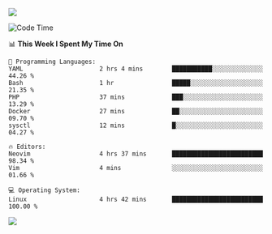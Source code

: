 <!-- [![Top Langs](https://github-readme-stats.vercel.app/api/top-langs/?username=gagahsyuja&theme=dracula&hide_border=true&border_radius=7)](https://github.com/anuraghazra/github-readme-stats) -->

![](https://komarev.com/ghpvc/?username=gagahsyuja&color=orange)

<!--START_SECTION:waka-->
![Code Time](http://img.shields.io/badge/Code%20Time-1%2C612%20hrs%201%20min-blue)

📊 **This Week I Spent My Time On** 

```text
💬 Programming Languages: 
YAML                     2 hrs 4 mins        ███████████░░░░░░░░░░░░░░   44.26 % 
Bash                     1 hr                █████░░░░░░░░░░░░░░░░░░░░   21.35 % 
PHP                      37 mins             ███░░░░░░░░░░░░░░░░░░░░░░   13.29 % 
Docker                   27 mins             ██░░░░░░░░░░░░░░░░░░░░░░░   09.70 % 
sysctl                   12 mins             █░░░░░░░░░░░░░░░░░░░░░░░░   04.27 % 

🔥 Editors: 
Neovim                   4 hrs 37 mins       █████████████████████████   98.34 % 
Vim                      4 mins              ░░░░░░░░░░░░░░░░░░░░░░░░░   01.66 % 

💻 Operating System: 
Linux                    4 hrs 42 mins       █████████████████████████   100.00 % 
```


<!--END_SECTION:waka-->

![](https://hit.yhype.me/github/profile?account_id=96577465)
